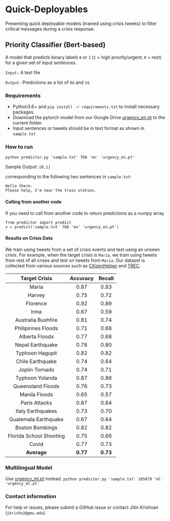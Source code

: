 # Quick-Deployables
Presenting quick deployable models (trained using crisis tweets) to filter critical messages during a crisis response.

## Priority Classifier (Bert-based)
A model that predicts binary labels ```0``` or ```1``` (```1``` = high priority/urgent; ```0``` = rest) for a given set of input sentences.

```Input:``` A text file

```Output:``` Predictions as a list of ```0```s and ```1```s

### Requirements
- Python3.6+ and ```pip install -r requirements.txt``` to install necessary packages.
- Download the pytorch model from our Google Drive [urgency_en.pt](https://drive.google.com/file/d/1bos4ojDtUtZ6LZyIg7mpWplfmZ49emfS/view?usp=sharing) to the current folder.
- Input sentences or tweets should be in text format as shown in ```sample.txt```

### How to run
```python predictor.py 'sample.txt' 768 'en' 'urgency_en.pt'```

Sample Output: ```[0,1]```

corresponding to the following two sentences in ```sample.txt```:
```
Hello there.
Please help, I'm near the train station.
```

#### Calling from another code
If you need to call from another code to return predictions as a numpy array
```
from predictor import predict
x = predict('sample.txt' 768 'en' 'urgency_en.pt')
```

#### Results on Crisis Data
We train using tweets from a set of crisis events and test using an unseen crisis. For example, when the target crisis is ```Maria```, we train using tweets from rest of all crises and test on tweets from ```Maria```. Our dataset is collected from various sources such as [CitizenHelper](https://ist.gmu.edu/~hpurohit/informatics-lab/icwsm17-citizenhelper.html) and [TREC](http://dcs.gla.ac.uk/~richardm/TREC_IS/).

| Target Crisis  | Accuracy  | Recall |
 :-: |  :-: |  :-:
| Maria                   | 0.87 | 0.83 |
| Harvey                  | 0.75 | 0.72 |
| Florence                | 0.92 | 0.89 |
| Irma                    | 0.67 | 0.59 |
| Australia Bushfire      | 0.81 | 0.74 |
| Philipinnes Floods      | 0.71 | 0.68 |
| Alberta Floods          | 0.77 | 0.68 |
| Nepal Earthquake        | 0.78 | 0.80 |
| Typhoon Hagupit         | 0.82 | 0.82 |
| Chile Earthquake        | 0.74 | 0.64 |
| Joplin Tornado          | 0.74 | 0.71 |
| Typhoon Yolanda         | 0.87 | 0.86 |
| Queensland Floods       | 0.76 | 0.73 |
| Manila Floods           | 0.65 | 0.57 |
| Paris Attacks           | 0.87 | 0.84 |
| Italy Earthquakes       | 0.73 | 0.70 |
| Guatemala Earthquake    | 0.67 | 0.64 |
| Boston Bombings         | 0.82 | 0.82 |
| Florida School Shooting | 0.75 | 0.66 |
| Covid                   | 0.77 | 0.73 |
| **Average**		          | **0.77** | **0.73** |

### Multilingual Model 
Use [urgency_ml.pt]() instead.
```python predictor.py 'sample.txt' 105879 'ml' 'urgency_ml.pt'```

### Contact information
For help or issues, please submit a GitHub issue or contact Jitin Krishnan (`jkrishn2@gmu.edu`).
